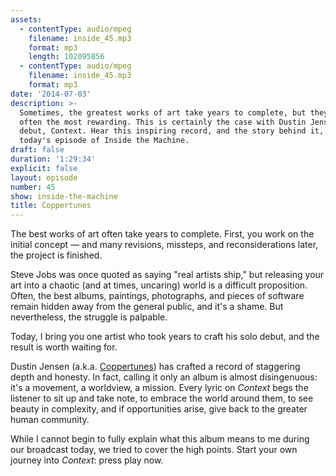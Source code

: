 ```yaml
---
assets:
  - contentType: audio/mpeg
    filename: inside_45.mp3
    format: mp3
    length: 102095856
  - contentType: audio/mpeg
    filename: inside_45.mp3
    format: mp3
date: '2014-07-03'
description: >-
  Sometimes, the greatest works of art take years to complete, but they're also
  often the most rewarding. This is certainly the case with Dustin Jensen's solo
  debut, Context. Hear this inspiring record, and the story behind it, on
  today's episode of Inside the Machine.
draft: false
duration: '1:29:34'
explicit: false
layout: episode
number: 45
show: inside-the-machine
title: Coppertunes
---
```

The best works of art often take years to complete. First, you work on the initial concept &mdash; and many revisions, missteps, and reconsiderations later, the project is finished. 

Steve Jobs was once quoted as saying "real artists ship," but releasing your art into a chaotic (and at times, uncaring) world is a difficult proposition. Often, the best albums, paintings, photographs, and pieces of software remain hidden away from the general public, and it's a shame. But nevertheless, the struggle is palpable.

Today, I bring you one artist who took years to craft his solo debut, and the result is worth waiting for.

Dustin Jensen (a.k.a. [Coppertunes](http://coppertunes.com)) has crafted a record of staggering depth and honesty. In fact, calling it only an album is almost disingenuous: it's a movement, a worldview, a mission. Every lyric on *Context* begs the listener to sit up and take note, to embrace the world around them, to see beauty in complexity, and if opportunities arise, give back to the greater human community.

While I cannot begin to fully explain what this album means to me during our broadcast today, we tried to cover the high points. Start your own journey into *Context*: press play now.